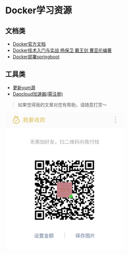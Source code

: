 Docker学习资源
===
## 文档类

 * [Docker官方文档](https://docs.docker.com)
 * [Docker技术入门与实战 杨保卫 戴王剑 曹亚伦编著](https://www.gitbook.com/book/yeasy/docker_practice/details)
 * [Docker部署springboot](https://github.com/bingohuang/spring-boot-docker)

## 工具类

 * [更新yum源](http://blog.csdn.net/junbujianwpl/article/details/51146888)
 * [Daocloud加速器(需注册)](https://www.daocloud.io/mirror#accelerator-doc)
 
> 如果觉得我的文章对您有帮助，请随意打赏～

<img src="../../res/wxmoney.jpg" width = "372" height = "432" alt="图片名称" align=center />
